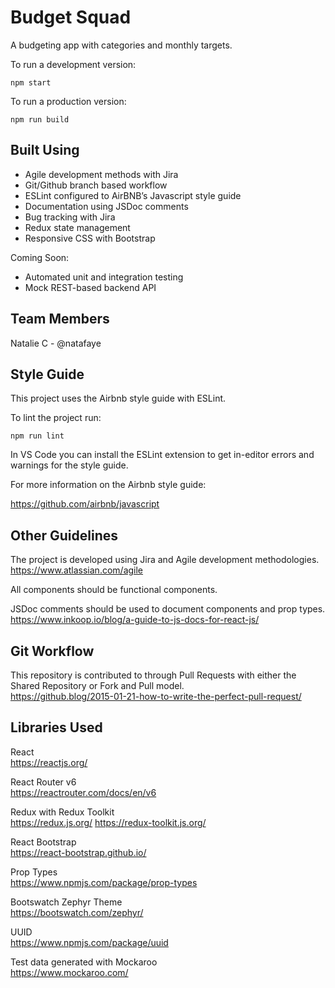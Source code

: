 # Budget Squad

A budgeting app with categories and monthly targets.

To run a development version:
```
npm start
```

To run a production version:
```
npm run build
```

## Built Using

* Agile development methods with Jira
* Git/Github branch based workflow
* ESLint configured to AirBNB’s Javascript style guide
* Documentation using JSDoc comments
* Bug tracking with Jira
* Redux state management
* Responsive CSS with Bootstrap

Coming Soon:
* Automated unit and integration testing
* Mock REST-based backend API

## Team Members

Natalie C - @natafaye

## Style Guide

This project uses the Airbnb style guide with ESLint.

To lint the project run:
```
npm run lint
```

In VS Code you can install the ESLint extension to get in-editor errors and warnings for the style guide.

For more information on the Airbnb style guide:

https://github.com/airbnb/javascript

## Other Guidelines

The project is developed using Jira and Agile development methodologies.  
https://www.atlassian.com/agile

All components should be functional components.

JSDoc comments should be used to document components and prop types.  
https://www.inkoop.io/blog/a-guide-to-js-docs-for-react-js/

## Git Workflow

This repository is contributed to through Pull Requests with either the Shared Repository or Fork and Pull model.  
https://github.blog/2015-01-21-how-to-write-the-perfect-pull-request/

## Libraries Used

React  
https://reactjs.org/

React Router v6  
https://reactrouter.com/docs/en/v6

Redux with Redux Toolkit  
https://redux.js.org/
https://redux-toolkit.js.org/

React Bootstrap  
https://react-bootstrap.github.io/

Prop Types  
https://www.npmjs.com/package/prop-types

Bootswatch Zephyr Theme  
https://bootswatch.com/zephyr/

UUID  
https://www.npmjs.com/package/uuid

Test data generated with Mockaroo  
https://www.mockaroo.com/
